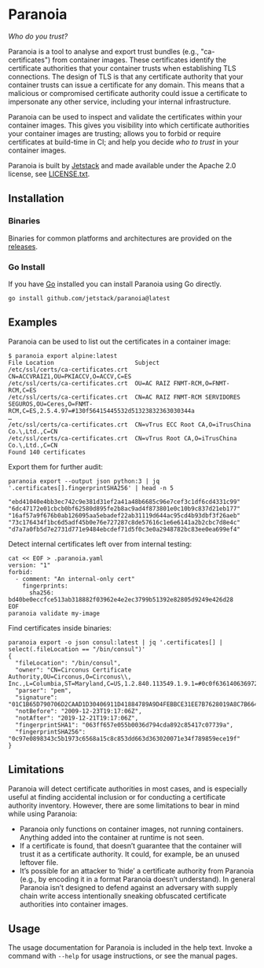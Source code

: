 # Paranoia

_Who do you trust?_

Paranoia is a tool to analyse and export trust bundles (e.g., "ca-certificates") from container images.
These certificates identify the certificate authorities that your container trusts when establishing TLS connections.
The design of TLS is that any certificate authority that your container trusts can issue a certificate for any domain.
This means that a malicious or compromised certificate authority could issue a certificate to impersonate any other service, including your internal infrastructure.

Paranoia can be used to inspect and validate the certificates within your container images.
This gives you visibility into which certificate authorities your container images are trusting; allows you to forbid or require certificates at build-time in CI; and help you decide _who to trust_ in your container images.

Paranoia is built by [Jetstack](https://jetstack.io) and made available under the Apache 2.0 license, see [LICENSE.txt](LICENSE.txt).

## Installation

### Binaries

Binaries for common platforms and architectures are provided on the [releases](https://github.com/jetstack/paranoia/releases/latest).

### Go Install

If you have [Go](https://go.dev/) installed you can install Paranoia using Go directly.

```shell
go install github.com/jetstack/paranoia@latest
```

## Examples

Paranoia can be used to list out the certificates in a container image:

```shell
$ paranoia export alpine:latest
File Location                       Subject                                                                                                                                                                        
/etc/ssl/certs/ca-certificates.crt  CN=ACCVRAIZ1,OU=PKIACCV,O=ACCV,C=ES                                                                                                                                            
/etc/ssl/certs/ca-certificates.crt  OU=AC RAIZ FNMT-RCM,O=FNMT-RCM,C=ES                                                                                                                                            
/etc/ssl/certs/ca-certificates.crt  CN=AC RAIZ FNMT-RCM SERVIDORES SEGUROS,OU=Ceres,O=FNMT-RCM,C=ES,2.5.4.97=#130f56415445532d51323832363030344a                                                                   
…
/etc/ssl/certs/ca-certificates.crt  CN=vTrus ECC Root CA,O=iTrusChina Co.\,Ltd.,C=CN                                                                                                                               
/etc/ssl/certs/ca-certificates.crt  CN=vTrus Root CA,O=iTrusChina Co.\,Ltd.,C=CN                                                                                                                                   
Found 140 certificates
```

Export them for further audit:

```shell
paranoia export --output json python:3 | jq '.certificates[].fingerprintSHA256' | head -n 5

"ebd41040e4bb3ec742c9e381d31ef2a41a48b6685c96e7cef3c1df6cd4331c99"
"6dc47172e01cbcb0bf62580d895fe2b8ac9ad4f873801e0c10b9c837d21eb177"
"16af57a9f676b0ab126095aa5ebadef22ab31119d644ac95cd4b93dbf3f26aeb"
"73c176434f1bc6d5adf45b0e76e727287c8de57616c1e6e6141a2b2cbc7d8e4c"
"d7a7a0fb5d7e2731d771e9484ebcdef71d5f0c3e0a2948782bc83ee0ea699ef4"
```

Detect internal certificates left over from internal testing:

```shell
cat << EOF > .paranoia.yaml
version: "1"
forbid:
  - comment: "An internal-only cert"
    fingerprints:
      sha256: bd40be0eccfce513ab318882f03962e4e2ec3799b51392e82805d9249e426d28
EOF
paranoia validate my-image
```

Find certificates inside binaries:

```shell
paranoia export -o json consul:latest | jq '.certificates[] | select(.fileLocation == "/bin/consul")'
{
  "fileLocation": "/bin/consul",
  "owner": "CN=Circonus Certificate Authority,OU=Circonus,O=Circonus\\, Inc.,L=Columbia,ST=Maryland,C=US,1.2.840.113549.1.9.1=#0c0f636140636972636f6e75732e6e6574",
  "parser": "pem",
  "signature": "01C1B65D790706D2CAAD1D30406911D41884789A9D4FEBBCE31EE7B7628019A8C7B6643C46C1FDB684B18272B33880DAB68EB51C5546D731B9948C8A3D918890EC2F1CC8A751FAD1786BF2599FEEA17A63EB1997B577E8A65B9F67B368EA11B6C425F5D86A10C7BCCE02FBEA9F5867913AF409749A08A27D3B5EC8D8E332E216",
  "notBefore": "2009-12-23T19:17:06Z",
  "notAfter": "2019-12-21T19:17:06Z",
  "fingerprintSHA1": "063ff657e055b0036d794cda892c85417c07739a",
  "fingerprintSHA256": "0c97e0898343c5b1973c6568a15c8c853dd663d363020071e34f789859ece19f"
}
```

## Limitations

Paranoia will detect certificate authorities in most cases, and is especially useful at finding accidental inclusion or for conducting a certificate authority inventory.
However, there are some limitations to bear in mind while using Paranoia:

- Paranoia only functions on container images, not running containers.
  Anything added into the container at runtime is not seen.
- If a certificate is found, that doesn’t guarantee that the container will trust it as a certificate authority.
  It could, for example, be an unused leftover file.
- It’s possible for an attacker to ‘hide’ a certificate authority from Paranoia (e.g., by encoding it in a format Paranoia doesn’t understand).
  In general Paranoia isn’t designed to defend against an adversary with supply chain write access intentionally sneaking obfuscated certificate authorities into container images.

## Usage

The usage documentation for Paranoia is included in the help text.
Invoke a command with `--help` for usage instructions, or see the manual pages.
